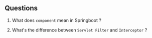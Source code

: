 ## Questions

1. What does `component` mean in Springboot ?
   
1. What's the difference between `Servlet Filter` and `Interceptor` ?
